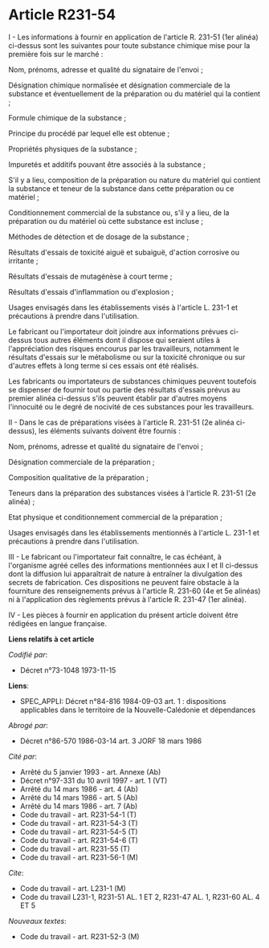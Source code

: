 # Article R231-54

I - Les informations à fournir en application de l'article R. 231-51 (1er alinéa) ci-dessus sont les suivantes pour toute
substance chimique mise pour la première fois sur le marché :

Nom, prénoms, adresse et qualité du signataire de l'envoi ;

Désignation chimique normalisée et désignation commerciale de la substance et éventuellement de la préparation ou du matériel
qui la contient ;

Formule chimique de la substance ;

Principe du procédé par lequel elle est obtenue ;

Propriétés physiques de la substance ;

Impuretés et additifs pouvant être associés à la substance ;

S'il y a lieu, composition de la préparation ou nature du matériel qui contient la substance et teneur de la substance dans
cette préparation ou ce matériel ;

Conditionnement commercial de la substance ou, s'il y a lieu, de la préparation ou du matériel où cette substance est
incluse ;

Méthodes de détection et de dosage de la substance ;

Résultats d'essais de toxicité aiguë et subaiguë, d'action corrosive ou irritante ;

Résultats d'essais de mutagénèse à court terme ;

Résultats d'essais d'inflammation ou d'explosion ;

Usages envisagés dans les établissements visés à l'article L. 231-1 et précautions à prendre dans l'utilisation.

Le fabricant ou l'importateur doit joindre aux informations prévues ci-dessus tous autres éléments dont il dispose qui
seraient utiles à l'appréciation des risques encourus par les travailleurs, notamment le résultats d'essais sur le
métabolisme ou sur la toxicité chronique ou sur d'autres effets à long terme si ces essais ont été réalisés.

Les fabricants ou importateurs de substances chimiques peuvent toutefois se dispenser de fournir tout ou partie des résultats
d'essais prévus au premier alinéa ci-dessus s'ils peuvent établir par d'autres moyens l'innocuité ou le degré de nocivité de
ces substances pour les travailleurs.

II - Dans le cas de préparations visées à l'article R. 231-51 (2e alinéa ci-dessus), les éléments suivants doivent être
fournis :

Nom, prénoms, adresse et qualité du signataire de l'envoi ;

Désignation commerciale de la préparation ;

Composition qualitative de la préparation ;

Teneurs dans la préparation des substances visées à l'article R. 231-51 (2e alinéa) ;

Etat physique et conditionnement commercial de la préparation ;

Usages envisagés dans les établissements mentionnés à l'article L. 231-1 et précautions à prendre dans l'utilisation.

III - Le fabricant ou l'importateur fait connaître, le cas échéant, à l'organisme agréé celles des informations mentionnées
aux I et II ci-dessus dont la diffusion lui apparaîtrait de nature à entraîner la divulgation des secrets de fabrication. Ces
dispositions ne peuvent faire obstacle à la fourniture des renseignements prévus à l'article R. 231-60 (4e et 5e alinéas) ni
à l'application des règlements prévus à l'article R. 231-47 (1er alinéa).

IV - Les pièces à fournir en application du présent article doivent être rédigées en langue française.

**Liens relatifs à cet article**

_Codifié par_:

  - Décret n°73-1048 1973-11-15

**Liens**:

  - SPEC_APPLI: Décret n°84-816 1984-09-03 art. 1 : dispositions applicables dans le territoire de la Nouvelle-Calédonie et dépendances

_Abrogé par_:

  - Décret n°86-570 1986-03-14 art. 3 JORF 18 mars 1986

_Cité par_:

  - Arrêté du 5 janvier 1993 - art. Annexe (Ab)
  - Décret n°97-331 du 10 avril 1997 - art. 1 (VT)
  - Arrêté du 14 mars 1986 - art. 4 (Ab)
  - Arrêté du 14 mars 1986 - art. 5 (Ab)
  - Arrêté du 14 mars 1986 - art. 7 (Ab)
  - Code du travail - art. R231-54-1 (T)
  - Code du travail - art. R231-54-3 (T)
  - Code du travail - art. R231-54-5 (T)
  - Code du travail - art. R231-54-6 (T)
  - Code du travail - art. R231-55 (T)
  - Code du travail - art. R231-56-1 (M)

_Cite_:

  - Code du travail - art. L231-1 (M)
  - Code du travail L231-1, R231-51 AL. 1 ET 2, R231-47 AL. 1, R231-60 AL. 4 ET 5

_Nouveaux textes_:

  - Code du travail - art. R231-52-3 (M)
